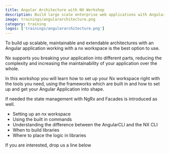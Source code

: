 ```yaml
---
title: Angular Architecture with NX Workshop
description: Build large scale enterprise web applications with Angular and NX.
image: trainings/angulararchitecture.png
category: training
logos: ['trainings/angulararchitecture.png']
---
```


To build up scalable, maintainable and extendable architectures with an Angular application working with a nx workspace is the best option to use.

Nx supports you breaking your application into different parts, reducing the complexity and increasing the maintainability of your application over the whole.

In this workshop you will learn how to set up your Nx workspace right with the tools you need, using the frameworks which are built in and how to set up and get your Angular Application into shape.

If needed the state management with NgRx and Facades is introduced as well.


- Setting up an nx workspace
- Using the built in commands
- Understanding the difference between the AngularCLI and the NX CLI
- When to build libraries
- Where to place the logic in libraries


If you are interested, drop us a line below
